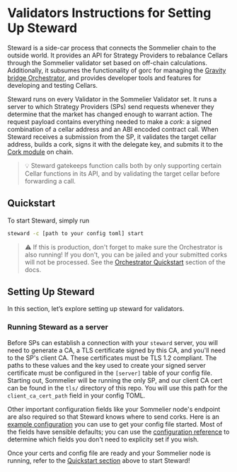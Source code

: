 # Validators Instructions for Setting Up Steward

Steward is a side-car process that connects the Sommelier chain to the outside world. It provides an API for Strategy Providers to rebalance Cellars through the Sommelier validator set based on off-chain calculations. Additionally, it subsumes the functionality of gorc for managing the [Gravity bridge Orchestrator](https://github.com/PeggyJV/gravity-bridge/tree/main/orchestrator), and provides developer tools and features for developing and testing Cellars.

Steward runs on every Validator in the Sommelier Validator set. It runs a server to which Strategy Providers (SPs) send requests whenever they determine that the market has changed enough to warrant action. The request payload contains everything needed to make a *cork*: a signed combination of a cellar address and an ABI encoded contract call. When Steward receives a submission from the SP, it validates the target cellar address, builds a cork, signs it with the delegate key, and submits it to the [Cork module](https://github.com/peggyjv/sommelier/tree/main/x/cork) on chain.

> :bulb:  Steward gatekeeps function calls both by only supporting certain Cellar functions in its API, and by validating the target cellar before forwarding a call.  

## Quickstart

To start Steward, simply run

```bash
steward -c [path to your config toml] start
```

> :warning: If this is production, don't forget to make sure the Orchestrator is also running! If you don't, you can be jailed and your submitted corks will not be processed.
See the [Orchestrator Quickstart](./docs/03-TheOrchestrator.md#quickstart) section of the docs. 

## Setting Up Steward

In this section, let’s explore setting up steward for validators.

### Running Steward as a server

Before SPs can establish a connection with your `steward` server, you will need to generate a CA, a TLS certificate signed by this CA, and you'll need to the SP's client CA. These certificates must be TLS 1.2 compliant. The paths to these values and the key used to create your signed server certificate must be configured in the `[server]` table of your config file. Starting out, Sommelier will be running the only SP, and our client CA cert can be found in the `tls/` directory of this repo. You will use this path for the `client_ca_cert_path` field in your config TOML.

Other important configuration fields like your Sommelier node's endpoint are also required so that Steward knows where to send corks. Here is an [example configuration](./01-Configuration.md#complete-example-configtoml) you can use to get your config file started. Most of the fields have sensible defaults; you can use the [configuration reference](./01-Configuration.md#reference) to determine which fields you don't need to explicity set if you wish.

Once your certs and config file are ready and your Sommelier node is running, refer to the [Quickstart section](#quickstart) above to start Steward!


